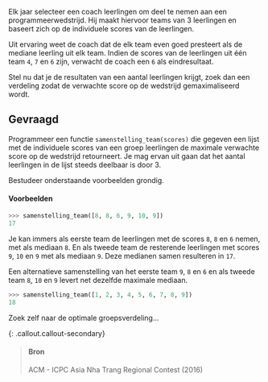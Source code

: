Elk jaar selecteer een coach leerlingen om deel te nemen aan een programmeerwedstrijd. Hij maakt hiervoor teams van 3 leerlingen en baseert zich op de individuele scores van de leerlingen.

Uit ervaring weet de coach dat de elk team even goed presteert als de mediane leerling uit elk team. Indien de scores van de leerlingen uit één team `4`, `7` en `6` zijn, verwacht de coach een `6` als eindresultaat.

Stel nu dat je de resultaten van een aantal leerlingen krijgt, zoek dan een verdeling zodat de verwachte score op de wedstrijd gemaximaliseerd wordt.

## Gevraagd
Programmeer een functie `samenstelling_team(scores)` die gegeven een lijst met de individuele scores van een groep leerlingen de maximale verwachte score op de wedstrijd retourneert. Je mag ervan uit gaan dat het aantal leerlingen in de lijst steeds deelbaar is door 3.

Bestudeer onderstaande voorbeelden grondig.

#### Voorbeelden

```python
>>> samenstelling_team([8, 8, 6, 9, 10, 9])
17
```

Je kan immers als eerste team de leerlingen met de scores `8`, `8` en `6` nemen, met als mediaan `8`. En als tweede team de resterende leerlingen met scores `9`, `10` en `9` met als mediaan `9`. Deze medianen samen resulteren in `17`.

Een alternatieve samenstelling van het eerste team `9`, `8` en `6` en als tweede team `8`, `10` en `9` levert net dezelfde maximale mediaan.

```python
>>> samenstelling_team([1, 2, 3, 4, 5, 6, 7, 8, 9])
18
```

Zoek zelf naar de optimale groepsverdeling...

{: .callout.callout-secondary}
>#### Bron
> ACM - ICPC Asia Nha Trang Regional Contest (2016)
